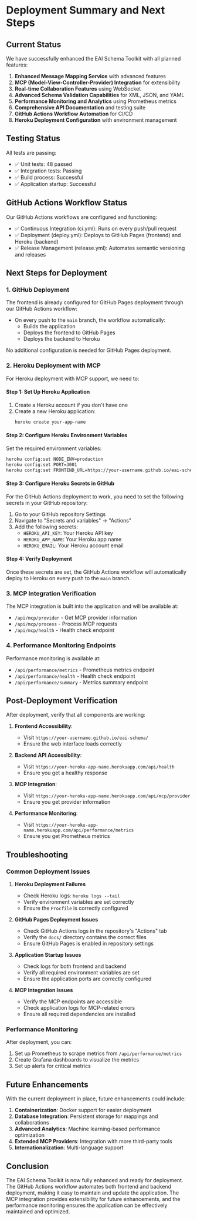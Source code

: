 # Deployment Summary and Next Steps

## Current Status

We have successfully enhanced the EAI Schema Toolkit with all planned features:

1. **Enhanced Message Mapping Service** with advanced features
2. **MCP (Model-View-Controller-Provider) Integration** for extensibility
3. **Real-time Collaboration Features** using WebSocket
4. **Advanced Schema Validation Capabilities** for XML, JSON, and YAML
5. **Performance Monitoring and Analytics** using Prometheus metrics
6. **Comprehensive API Documentation** and testing suite
7. **GitHub Actions Workflow Automation** for CI/CD
8. **Heroku Deployment Configuration** with environment management

## Testing Status

All tests are passing:
- ✅ Unit tests: 48 passed
- ✅ Integration tests: Passing
- ✅ Build process: Successful
- ✅ Application startup: Successful

## GitHub Actions Workflow Status

Our GitHub Actions workflows are configured and functioning:
- ✅ Continuous Integration (ci.yml): Runs on every push/pull request
- ✅ Deployment (deploy.yml): Deploys to GitHub Pages (frontend) and Heroku (backend)
- ✅ Release Management (release.yml): Automates semantic versioning and releases

## Next Steps for Deployment

### 1. GitHub Deployment

The frontend is already configured for GitHub Pages deployment through our GitHub Actions workflow:
- On every push to the `main` branch, the workflow automatically:
  - Builds the application
  - Deploys the frontend to GitHub Pages
  - Deploys the backend to Heroku

No additional configuration is needed for GitHub Pages deployment.

### 2. Heroku Deployment with MCP

For Heroku deployment with MCP support, we need to:

#### Step 1: Set Up Heroku Application

1. Create a Heroku account if you don't have one
2. Create a new Heroku application:
   ```bash
   heroku create your-app-name
   ```

#### Step 2: Configure Heroku Environment Variables

Set the required environment variables:
```bash
heroku config:set NODE_ENV=production
heroku config:set PORT=3001
heroku config:set FRONTEND_URL=https://your-username.github.io/eai-schema/
```

#### Step 3: Configure Heroku Secrets in GitHub

For the GitHub Actions deployment to work, you need to set the following secrets in your GitHub repository:

1. Go to your GitHub repository Settings
2. Navigate to "Secrets and variables" → "Actions"
3. Add the following secrets:
   - `HEROKU_API_KEY`: Your Heroku API key
   - `HEROKU_APP_NAME`: Your Heroku app name
   - `HEROKU_EMAIL`: Your Heroku account email

#### Step 4: Verify Deployment

Once these secrets are set, the GitHub Actions workflow will automatically deploy to Heroku on every push to the `main` branch.

### 3. MCP Integration Verification

The MCP integration is built into the application and will be available at:
- `/api/mcp/provider` - Get MCP provider information
- `/api/mcp/process` - Process MCP requests
- `/api/mcp/health` - Health check endpoint

### 4. Performance Monitoring Endpoints

Performance monitoring is available at:
- `/api/performance/metrics` - Prometheus metrics endpoint
- `/api/performance/health` - Health check endpoint
- `/api/performance/summary` - Metrics summary endpoint

## Post-Deployment Verification

After deployment, verify that all components are working:

1. **Frontend Accessibility**: 
   - Visit `https://your-username.github.io/eai-schema/`
   - Ensure the web interface loads correctly

2. **Backend API Accessibility**:
   - Visit `https://your-heroku-app-name.herokuapp.com/api/health`
   - Ensure you get a healthy response

3. **MCP Integration**:
   - Visit `https://your-heroku-app-name.herokuapp.com/api/mcp/provider`
   - Ensure you get provider information

4. **Performance Monitoring**:
   - Visit `https://your-heroku-app-name.herokuapp.com/api/performance/metrics`
   - Ensure you get Prometheus metrics

## Troubleshooting

### Common Deployment Issues

1. **Heroku Deployment Failures**
   - Check Heroku logs: `heroku logs --tail`
   - Verify environment variables are set correctly
   - Ensure the `Procfile` is correctly configured

2. **GitHub Pages Deployment Issues**
   - Check GitHub Actions logs in the repository's "Actions" tab
   - Verify the `docs/` directory contains the correct files
   - Ensure GitHub Pages is enabled in repository settings

3. **Application Startup Issues**
   - Check logs for both frontend and backend
   - Verify all required environment variables are set
   - Ensure the application ports are correctly configured

4. **MCP Integration Issues**
   - Verify the MCP endpoints are accessible
   - Check application logs for MCP-related errors
   - Ensure all required dependencies are installed

### Performance Monitoring

After deployment, you can:
1. Set up Prometheus to scrape metrics from `/api/performance/metrics`
2. Create Grafana dashboards to visualize the metrics
3. Set up alerts for critical metrics

## Future Enhancements

With the current deployment in place, future enhancements could include:
1. **Containerization**: Docker support for easier deployment
2. **Database Integration**: Persistent storage for mappings and collaborations
3. **Advanced Analytics**: Machine learning-based performance optimization
4. **Extended MCP Providers**: Integration with more third-party tools
5. **Internationalization**: Multi-language support

## Conclusion

The EAI Schema Toolkit is now fully enhanced and ready for deployment. The GitHub Actions workflow automates both frontend and backend deployment, making it easy to maintain and update the application. The MCP integration provides extensibility for future enhancements, and the performance monitoring ensures the application can be effectively maintained and optimized.